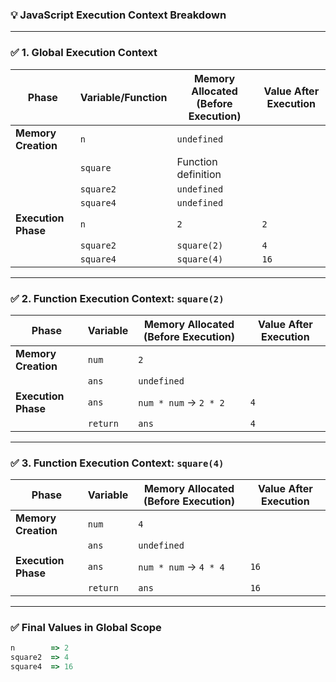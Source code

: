 ### 💡 **JavaScript Execution Context Breakdown**

---

### ✅ **1. Global Execution Context**

| Phase                | Variable/Function | Memory Allocated (Before Execution) | Value After Execution |
|----------------------|-------------------|-------------------------------------|------------------------|
| **Memory Creation**  | `n`               | `undefined`                         |                        |
|                      | `square`          | Function definition                 |                        |
|                      | `square2`         | `undefined`                         |                        |
|                      | `square4`         | `undefined`                         |                        |
| **Execution Phase**  | `n`               | `2`                                 | `2`                    |
|                      | `square2`         | `square(2)`                         | `4`                    |
|                      | `square4`         | `square(4)`                         | `16`                   |

---

### ✅ **2. Function Execution Context: `square(2)`**

| Phase                | Variable          | Memory Allocated (Before Execution) | Value After Execution |
|----------------------|-------------------|-------------------------------------|------------------------|
| **Memory Creation**  | `num`             | `2`                                 |                        |
|                      | `ans`             | `undefined`                         |                        |
| **Execution Phase**  | `ans`             | `num * num` → `2 * 2`               | `4`                    |
|                      | `return`          | `ans`                               | `4`                    |

---

### ✅ **3. Function Execution Context: `square(4)`**

| Phase                | Variable          | Memory Allocated (Before Execution) | Value After Execution |
|----------------------|-------------------|-------------------------------------|------------------------|
| **Memory Creation**  | `num`             | `4`                                 |                        |
|                      | `ans`             | `undefined`                         |                        |
| **Execution Phase**  | `ans`             | `num * num` → `4 * 4`               | `16`                   |
|                      | `return`          | `ans`                               | `16`                   |

---

### ✅ Final Values in Global Scope

```js
n        => 2
square2  => 4
square4  => 16
```